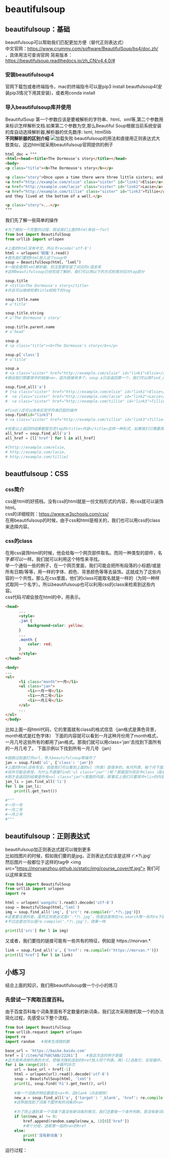 # beautifulsoup
## beautifulsoup：基础
beautifulsoup可以帮助我们匹配更加方便（替代正则表达式）  
中文官网：https://www.crummy.com/software/BeautifulSoup/bs4/doc.zh/ ，具体用法可查询官网 
简易版本：https://beautifulsoup.readthedocs.io/zh_CN/v4.4.0/#  
### 安装beautifulsoup4  
官网下载包或者终端指令，mac的终端指令可以是pip3 install beautfulsoup4(安装pip3情况下用其安装)，或者用conda install  
### 导入beautifulsoup库并使用
BeautifulSoup 第一个参数应该是要被解析的字符串、html、xml等,第二个参数用来标识怎样解析文档.如果第二个参数为空,那么Beautiful Soup根据当前系统安装的库自动选择解析器,解析器的优先数序: lxml, html5lib  
**不同解析器的区别介绍**
![加载失败](https://github.com/Matthew-1996/python/blob/master/%E7%88%AC%E8%99%AB/%E4%B8%8D%E5%90%8C%E8%A7%A3%E6%9E%90%E5%99%A8%E5%AF%B9%E6%AF%94.png)
beautifulsoup的用法和直接用正则表达式大致类似，这边html就采用beautifulsoup官网提供的例子
```html
html_doc = """
<html><head><title>The Dormouse's story</title></head>
<body>
<p class="title"><b>The Dormouse's story</b></p>

<p class="story">Once upon a time there were three little sisters; and their names were
<a href="http://example.com/elsie" class="sister" id="link1">Elsie</a>,
<a href="http://example.com/lacie" class="sister" id="link2">Lacie</a> and
<a href="http://example.com/tillie" class="sister" id="link3">Tillie</a>;
and they lived at the bottom of a well.</p>

<p class="story">...</p>
"""
```
我们先了解一些简单的操作
```python
#为了模拟一个完整的过程，假设我们上面的html来自一个url
from bs4 import BeautifulSoup
from urllib import urlopen

#上面的html没有中文，所以不recode('utf-8')
html = urlopen('链接').read()
#首先我们要把html放入这个soup中
soup = BeautifulSoup(html，‘lxml’)
#一般会使用lxml解析器，但注意要安装了对应的c语言库
#这样beautifulsoup已经完成了解析，我们可以用以下的方式检索对应对tag部分

soup.title
# <title>The Dormouse's story</title>
#并且可以继续检索title结构下的tag

soup.title.name
# u'title'

soup.title.string
# u'The Dormouse's story'

soup.title.parent.name
# u'head'

soup.p
# <p class="title"><b>The Dormouse's story</b></p>

soup.p['class']
# u'title'

soup.a
# <a class="sister" href="http://example.com/elsie" id="link1">Elsie</a>
#假设我们想要其中的链接<a>，因为链接有多个。soup.a只会返回第一个，我们可以用find_all()。 仍以上面的html为例

soup.find_all('a')
# [<a class="sister" href="http://example.com/elsie" id="link1">Elsie</a>,
#  <a class="sister" href="http://example.com/lacie" id="link2">Lacie</a>,
#  <a class="sister" href="http://example.com/tillie" id="link3">Tillie</a>]

#find()还可以用来实现字符串匹配的操作
soup.find(id="link3")
# <a class="sister" href="http://example.com/tillie" id="link3">Tillie</a>

#但是以上返回的结果都是包含tag的<title>内容</title>这样一种形式，如果我们只需要其中的链接，我们可以把<a></a>中的href当作<a>的一个属性，用['href']去索引  
all_href = soup.find_all('a')
all_href = [l['href'] for l in all_href]

#[http://example.com/elsie,
# http://example.com/lacie,
# http://example.com/tillie]
```
## beautfulsoup：CSS
### css简介
css是html的好搭档，没有css的html就是一份文档形式的内容，用css就可以装饰html。  
css的详细规则：https://www.w3schools.com/css/  
在用beautifulsoup的时候，由于css和html是相关的，我们也可以用css的class来选择内容。  
### css的class
在用css装饰html的时候，他会给每一个网页部件取名。而同一种类型的部件，名字*都可以*一样。我们就可以利用这个特性来寻找。  
举一个通俗一些的例子，在一个网页里面，我们可能会把所有段落的小标题/或是所有日期/等等，用一样的字体、颜色、背景颜色等等去装饰。这就成为了这些内容的一个共性。那么在css里面，他们的class可能取名就是一样的（为同一种样式取同一个名字）。所以beautifulsoup也可以利用css的class来检索到这些内容。  
css代码*可能*会放在html的<head>中，用<style>样式信息</style>表示。  
  
```html
<head>
	  ...
	  <style>
	  .jan {
		  background-color: yellow;
	  }
	  ...
	  .month {
		  color: red;
	  }
	  </style>
</head>

<body>
...
<ul>
	  <li class="month">一月</li>
	  <ul class="jan">
		  <li>一月一号</li>
		  <li>一月二号</li>
		  <li>一月三号</li>
	  </ul>
	  ...
</ul>
</body>
```

比如上面一段html代码，它的<head>里面就有class的格式信息（jan格式是黄色背景，month格式是红色字体）
下面的内容就可以看到一月这种月份用了month格式，一月几号这些所有的都用了jan格式。那我们就可以用class='jan'去找到下面所有的一月几号了。 
下面示例以下找到所有一月几号（jan）
	
```python
#就跳过前面打开url，导入beautifulsoup等操作了
jan = soup.find('ul', {'class': 'jan'})
#上面的html没有写全，但是我们可以看到上面的ul（列表）是很多的。有月列表，每个月下面还有列表。那假设我们只需要一月的那个列表，它刚好也有一个单独的class。那在soup.find('ul')的基础上，我们可以在后面加一个字典的形式{'class': 'jan'}，表示class也是要jan的。
#另外可能会奇怪，为什么不直接find('ul class="jan"')呢？那是因为现实中class（或者我们要以别的为依据）未必跟在ul后面。
#刚才会返回的结果是所有<ul class="jan">里面的内容，那事实上我们只要其中<li>的内容，所以继续使用
jan_li = jan.find_all('li')
for l in jan_li:
    print(l.get_text())
    
#"""
#一月一号
#一月二号
#一月三号
#"""
```
## beautifulsoup：正则表达式
beautifulsoup加正则表达式就可以做到更多  
比如找图片的时候，假如我们要的是jpg，正则表达式应该是这样 r‘.\*?\\.jpg’  
然后图片一般都位于这样的tag中 \<img src="https://morvanzhou.github.io/static/img/course_cover/tf.jpg"> 
我们可以这样来实现  
```python
from bs4 import BeautifulSoup
from urllib import urlopen
import re

html = urlopen('wangzhi').read().decode('utf-8')
soup = BeautifulSoup(html,'lxml')
img = soup.find_all('img', {'src': re.compile(r'.*?\.jpg')})
#这里要注意的是，虽然正则表达式是r‘.*?\.jpg’，但是这是用在re.search等一系列re下面的，不能直接用在beautifulsoup里面。所以我们用了re.compile把这个正则表达式合成
#不过这里也可以是re.compile('.*?\.jpg')，效果一样

print(l['src'] for l in img)
```
又或者，我们要找的链接可能有一些共有的特征，例如是 https://morvan.* 
```python
link = soup.find_all('a', {'href': re.compile(r'https://morvan.*')})
print(l['href'] for l in link)
```
## 小练习
结合上面的知识，我们用beautifulsoup做一个小小的练习  
### 先尝试一下爬取百度百科。  
由于百度百科每个词条里面有不定数量的新词条，我们这次采用随机取一个的办法简化过程，先感受以下整个流程。  
```python
from bs4 import BeautifulSoup
from urllib.request import urlopen 
import re 
import random   #用来生成随机数

base_url = 'https://baike.baidu.com'
href = ['/item/%E7%8C%AB/22261']    #我这次选的例子是猫
#这次我考虑用列表的方式，把每次随机选到的href放入同个列表，再[-1]选取它，实现循环。
for i in range(10):    #循环10次
    url = base_url + href[-1]
    html = urlopen(url).read().decode('utf-8')
    soup = BeautifulSoup(html, 'lxml')
    print(i, soup.find('h1').get_text(), url)
    
    #每一个词条的特征都是在<a>中，且blank（点击跳转）
    new_a = soup.find_all('a', {'target': '_blank', 'href': re.compile('/item/.+')})
    #这样就找到了词条下面所有的词条的<a>
    
    #为了防止遇到某一个词条下面没有新词条的情况，我们还要做一个条件判断。若没有新词条，停止。
    if len(new_a) != 0:
        href.append(random.sample(new_a, 1)[0]['href'])
        #单个分组，选取第一组的<a>的href
    else:
        print('没有新词条')
        break
```
运行过程：

